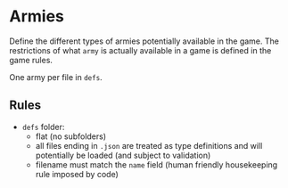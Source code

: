 # Armies

Define the different types of armies potentially available in the game. The restrictions of what `army` is actually available in a game is defined in the game rules.

One army per file in `defs`.

## Rules

* `defs` folder:
    * flat (no subfolders)
    * all files ending in `.json` are treated as type definitions and will potentially be loaded (and subject to validation)
    * filename must match the `name` field (human friendly housekeeping rule imposed by code)
